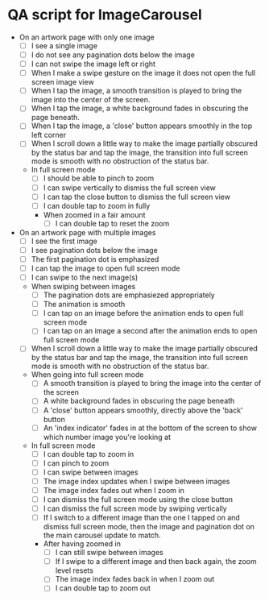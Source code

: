 # QA script for ImageCarousel

- On an artwork page with only one image
  - [ ] I see a single image
  - [ ] I do not see any pagination dots below the image
  - [ ] I can not swipe the image left or right
  - [ ] When I make a swipe gesture on the image it does not open the full screen image view
  - [ ] When I tap the image, a smooth transition is played
        to bring the image into the center of the screen.
  - [ ] When I tap the image, a white background fades in obscuring the page beneath.
  - [ ] When I tap the image, a 'close' button appears smoothly in the top left corner
  - [ ] When I scroll down a little way to make the image partially obscured by the status bar and tap the image,
        the transition into full screen mode is smooth with no obstruction of the status bar.
  - In full screen mode
    - [ ] I should be able to pinch to zoom
    - [ ] I can swipe vertically to dismiss the full screen view
    - [ ] I can tap the close button to dismiss the full screen view
    - [ ] I can double tap to zoom in fully
    - When zoomed in a fair amount
      - [ ] I can double tap to reset the zoom
- On an artwork page with multiple images
  - [ ] I see the first image
  - [ ] I see pagination dots below the image
  - [ ] The first pagination dot is emphasized
  - [ ] I can tap the image to open full screen mode
  - [ ] I can swipe to the next image(s)
  - When swiping between images
    - [ ] The pagination dots are emphasiezed appropriately
    - [ ] The animation is smooth
    - [ ] I can tap on an image before the animation ends to open full screen mode
    - [ ] I can tap on an image a second after the animation ends to open full screen mode
  - [ ] When I scroll down a little way to make the image partially obscured by the status bar and tap the image,
        the transition into full screen mode is smooth with no obstruction of the status bar.
  - When going into full screen mode
    - [ ] A smooth transition is played to bring the image into the center of the screen
    - [ ] A white background fades in obscuring the page beneath
    - [ ] A 'close' button appears smoothly, directly above the 'back' button
    - [ ] An 'index indicator' fades in at the bottom of the screen to show which number image you're looking at
  - In full screen mode
    - [ ] I can double tap to zoom in
    - [ ] I can pinch to zoom
    - [ ] I can swipe between images
    - [ ] The image index updates when I swipe between images
    - [ ] The image index fades out when I zoom in
    - [ ] I can dismiss the full screen mode using the close button
    - [ ] I can dismiss the full screen mode by swiping vertically
    - [ ] If I switch to a different image than the one I tapped on and dismiss full screen mode, then
          the image and pagination dot on the main carousel update to match.
    - After having zoomed in
      - [ ] I can still swipe between images
      - [ ] If I swipe to a different image and then back again, the zoom level resets
      - [ ] The image index fades back in when I zoom out
      - [ ] I can double tap to zoom out
